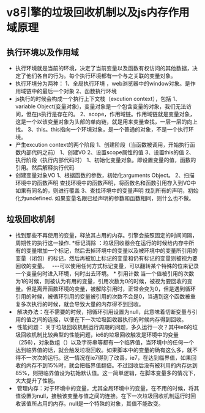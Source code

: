 #  v8引擎的垃圾回收机制以及js内存作用域原理

 ## 执行环境以及作用域
  * 执行环境就是当前的环境，决定了当前变量以及函数有权访问的其他数据，决定了他们各自的行为。每个执行环境都有一个与之关联的变量对象。
   *  执行环境分为两种：
    1、全局执行环境 ，web浏览器中的window对象。是作用域链中的最后一个对象
    2、函数执行环境
   *  js执行的时候会构成一个执行上下文栈（excution context），包括
     1、variable Object(变量对象)，变量对象是一个包含变量的对象，我们无法访问，但在js执行是存在的。
     2、scope，作用域链。作用域链就是变量对象，这是一个以该变量对象为头部的单向链，就是用来变量查找，一层一层的向上找。
     3、this。this指向一个环境对象，是一个普通的对象，不是一个执行环境。
   *  产生excution context的两个阶段
     1、创建阶段（当函数被调用，开始执行函数内部代码之前）
        1、创建VO
        2、设置scope属性的值
        3、设置this的值
     2、执行阶段（执行内部代码时）
        1、初始化变量对象。即设置变量的值，函数的引用。然后解释执行代码
   *  创建变量对象VO
      1、根据函数的参数，初始化arguments Object。
      2、扫描环境中的函数声明
         查找环境中的函数声明，将函数名和函数引用存入到VO中
         如果有同名的，则进行覆盖
      3、查找环境中的变量声明
          找到所有的声明，初始化为undefined.
          如果变量名跟已经声明的参数和函数相同，则什么也不做。 
 ## 垃圾回收机制
   * 找到那些不再使用的变量，释放其占用的内存。引擎会按照固定的时间间隔，周期性的执行这一操作.
   *标记清除 ：垃圾回收器会在运行的时候给内存中所有的变量增加一个标记，然后去掉环境中的变量以及被环境中的变量所引用的变量（闭包）的标记，然后再被加上标记的变量和仍有标记的变量则被视为要回收的变量。   ---可以使用任何方式标记变量，可以翻转某个特殊的位来记录一个变量何时进入环境，何时出去环境。
   * 引用计数 当一个值被引用的次数为1的时候，则被认为有用的变量，引用次数为0的时候，被视为要回收的变量。但是离开函数环境的变量，被解除引用时，正常会变为0，但是遇到循环引用的时候，被循环引用的变量被引用的次数不会是0，当遇到这个函数被重复多次执行的时候，就会导致大量的内存得不到回收。
   *  解决办法：在不需要的时候，把循环引用设置为null，此意味着切断变量与引用的值之间的连接，以便在下一次垃圾回收器执行的时候内存得到回收。
   *  性能问题： 关于垃圾回收机制运行周期的问题，多久运行一次？其中ie6的垃圾回收机制比较典型的性能问题，ie6的垃圾回收触发是环境中的变量（256），对象数组（）以及字符串等都有一个临界值，当环境中的任何一个达到临界值的话，就会触发垃圾回收。如果脚本中的变量的确有这么多，就不得不一次次的运行。这一情况在ie7得到了改善，ie7，在达到临界值，如果回收的内存不到15%时，就会把临界值翻倍。不过回收后没有被利用的内存达到85%，则把临界值设为初始默认值。这一简单逻辑，在脚本变量多的情况下，大大提升了性能。
   *  管理内存：对于环境中的变量，尤其全局环境中的变量，在不用的时候，将其值设置为null，接触该变量与值之间的连接。在下一次垃圾回收机制运行时回收该值所占用的内存。null是一个特殊的对象，其值不能改变。
